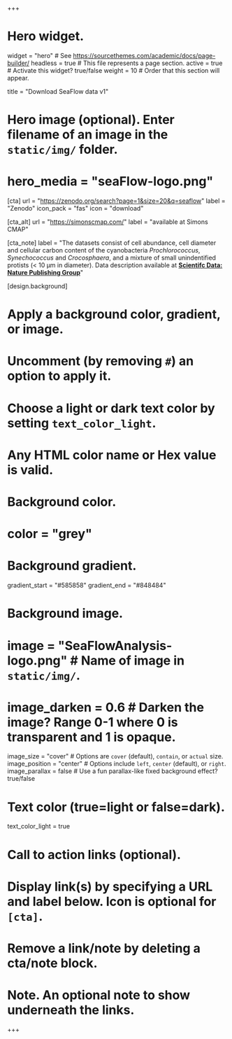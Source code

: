 +++
# Hero widget.
widget = "hero"  # See https://sourcethemes.com/academic/docs/page-builder/
headless = true  # This file represents a page section.
active = true  # Activate this widget? true/false
weight = 10  # Order that this section will appear.

title = "Download SeaFlow data v1"

# Hero image (optional). Enter filename of an image in the `static/img/` folder.
# hero_media = "seaFlow-logo.png"

[cta]
  url = "https://zenodo.org/search?page=1&size=20&q=seaflow"
  label = "Zenodo"
  icon_pack = "fas"
  icon = "download"

[cta_alt]
  url = "https://simonscmap.com/"
  label = "available at Simons CMAP"

[cta_note]
  label = "The datasets consist of cell abundance, cell diameter and cellular carbon content of the cyanobacteria <i>Prochlorococcus</i>, <i>Synechococcus</i> and <i>Crocosphaera</i>, and a mixture of small unindentified protists (< 10 µm in diameter). Data description available at **[Scientifc Data: Nature Publishing Group](https://doi.org/10.1038/s41597-019-0292-2)**"

[design.background]
  # Apply a background color, gradient, or image.
  #   Uncomment (by removing `#`) an option to apply it.
  #   Choose a light or dark text color by setting `text_color_light`.
  #   Any HTML color name or Hex value is valid.

  # Background color.
  # color = "grey"
  
  # Background gradient.
  gradient_start = "#585858"
  gradient_end = "#848484"


  # Background image.
  # image = "SeaFlowAnalysis-logo.png"  # Name of image in `static/img/`.
  # image_darken = 0.6  # Darken the image? Range 0-1 where 0 is transparent and 1 is opaque.
  image_size = "cover"  #  Options are `cover` (default), `contain`, or `actual` size.
  image_position = "center"  # Options include `left`, `center` (default), or `right`.
  image_parallax = false  # Use a fun parallax-like fixed background effect? true/false
  
  # Text color (true=light or false=dark).
  text_color_light = true

# Call to action links (optional).
#   Display link(s) by specifying a URL and label below. Icon is optional for `[cta]`.
#   Remove a link/note by deleting a cta/note block.

# Note. An optional note to show underneath the links.
+++